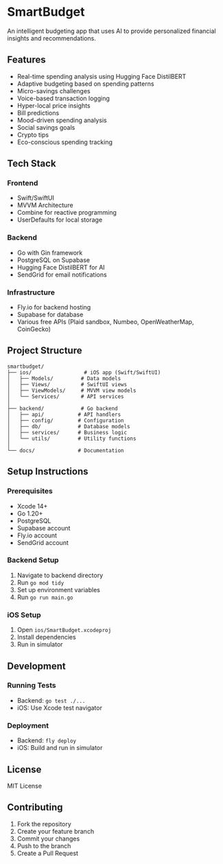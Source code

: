 # SmartBudget

An intelligent budgeting app that uses AI to provide personalized financial insights and recommendations.

## Features

- Real-time spending analysis using Hugging Face DistilBERT
- Adaptive budgeting based on spending patterns
- Micro-savings challenges
- Voice-based transaction logging
- Hyper-local price insights
- Bill predictions
- Mood-driven spending analysis
- Social savings goals
- Crypto tips
- Eco-conscious spending tracking

## Tech Stack

### Frontend
- Swift/SwiftUI
- MVVM Architecture
- Combine for reactive programming
- UserDefaults for local storage

### Backend
- Go with Gin framework
- PostgreSQL on Supabase
- Hugging Face DistilBERT for AI
- SendGrid for email notifications

### Infrastructure
- Fly.io for backend hosting
- Supabase for database
- Various free APIs (Plaid sandbox, Numbeo, OpenWeatherMap, CoinGecko)

## Project Structure

```
smartbudget/
├── ios/                 # iOS app (Swift/SwiftUI)
│   ├── Models/         # Data models
│   ├── Views/          # SwiftUI views
│   ├── ViewModels/     # MVVM view models
│   └── Services/       # API services
│
├── backend/            # Go backend
│   ├── api/           # API handlers
│   ├── config/        # Configuration
│   ├── db/            # Database models
│   ├── services/      # Business logic
│   └── utils/         # Utility functions
│
└── docs/              # Documentation
```

## Setup Instructions

### Prerequisites
- Xcode 14+
- Go 1.20+
- PostgreSQL
- Supabase account
- Fly.io account
- SendGrid account

### Backend Setup
1. Navigate to backend directory
2. Run `go mod tidy`
3. Set up environment variables
4. Run `go run main.go`

### iOS Setup
1. Open `ios/SmartBudget.xcodeproj`
2. Install dependencies
3. Run in simulator

## Development

### Running Tests
- Backend: `go test ./...`
- iOS: Use Xcode test navigator

### Deployment
- Backend: `fly deploy`
- iOS: Build and run in simulator

## License
MIT License

## Contributing
1. Fork the repository
2. Create your feature branch
3. Commit your changes
4. Push to the branch
5. Create a Pull Request 